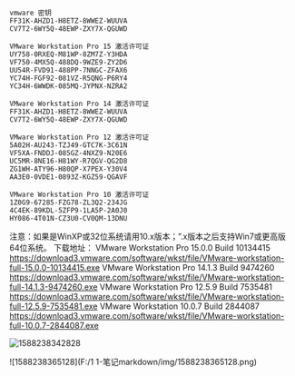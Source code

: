 ```
vmware 密钥
FF31K-AHZD1-H8ETZ-8WWEZ-WUUVA 
CV7T2-6WY5Q-48EWP-ZXY7X-QGUWD
```

```
VMware Workstation Pro 15 激活许可证
UY758-0RXEQ-M81WP-8ZM7Z-Y3HDA 
VF750-4MX5Q-488DQ-9WZE9-ZY2D6
UU54R-FVD91-488PP-7NNGC-ZFAX6
YC74H-FGF92-081VZ-R5QNG-P6RY4
YC34H-6WWDK-085MQ-JYPNX-NZRA2 

VMware Workstation Pro 14 激活许可证
FF31K-AHZD1-H8ETZ-8WWEZ-WUUVA
CV7T2-6WY5Q-48EWP-ZXY7X-QGUWD

VMware Workstation Pro 12 激活许可证
5A02H-AU243-TZJ49-GTC7K-3C61N
VF5XA-FNDDJ-085GZ-4NXZ9-N20E6 
UC5MR-8NE16-H81WY-R7QGV-QG2D8
ZG1WH-ATY96-H80QP-X7PEX-Y30V4 
AA3E0-0VDE1-0893Z-KGZ59-QGAVF

VMware Workstation Pro 10 激活许可证
1Z0G9-67285-FZG78-ZL3Q2-234JG
4C4EK-89KDL-5ZFP9-1LA5P-2A0J0
HY086-4T01N-CZ3U0-CV0QM-13DNU
```

注意：如果是WinXP或32位系统请用10.x版本；”.x版本之后支持Win7或更高版64位系统。
下载地址：
VMware Workstation Pro 15.0.0 Build 10134415
https://download3.vmware.com/software/wkst/file/VMware-workstation-full-15.0.0-10134415.exe
VMware Workstation Pro 14.1.3 Build 9474260
https://download3.vmware.com/software/wkst/file/VMware-workstation-full-14.1.3-9474260.exe
VMware Workstation Pro 12.5.9 Build 7535481
https://download3.vmware.com/software/wkst/file/VMware-workstation-full-12.5.9-7535481.exe
VMware Workstation 10.0.7 Build 2844087
https://download3.vmware.com/software/wkst/file/VMware-workstation-full-10.0.7-2844087.exe

![1588238342828](../img/1588238342828.png)

![1588238365128](F:/1  1-笔记markdown/img/1588238365128.png)